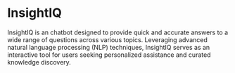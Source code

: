 # InsightIQ
InsightIQ is an  chatbot designed to provide quick and accurate answers to a wide range of questions across various topics. Leveraging advanced natural language processing (NLP) techniques, InsightIQ serves as an interactive tool for users seeking personalized assistance and curated knowledge discovery.
